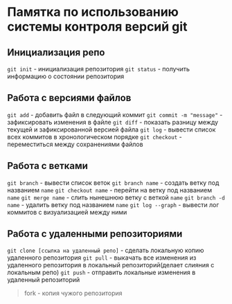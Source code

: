 # Памятка по использованию системы контроля версий git

## Инициализация репо
`git init` - инициализация репозитория
`git status` - получить информацию о состоянии репозитория

## Работа с версиями файлов
`git add` - добавить файл в следующий коммит
`git commit -m "message"` - зафиксировать изменения в файле
`git diff` - показать разницу между текущей и зафиксированной версией файла
`git log` - вывести список всех коммитов в хронологическом порядке
`git checkout` - переместиться между сохранениями файлов

## Работа с ветками
`git branch` - вывести список веток
`git branch name` - создать ветку под названием `name`
`git checkout name` - перейти на ветку под названием `name`
`git merge name` - слить нынешнюю ветку с веткой `name`
`git branch -d name` - удалить ветку под названием `name`
`git log --graph` - вывести лог коммитов с визуализацией между ними

## Работа с удаленными репозиториями
`git clone [ссылка на удаленный репо]` - сделать локальную копию удаленного репозитория
`git pull` - выкачать все изменения из удаленного репозитория в локальный репозиторий(делает слияния с локальным репо)
`git push` - отправить локальные изменения в удаленный репозиторий
> fork - копия чужого репозитория
